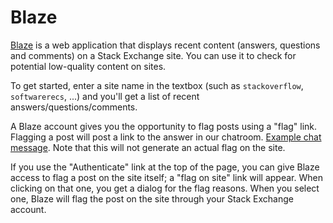 Blaze
=====
[Blaze](http://www.erwaysoftware.com/blaze/) is a web application that displays recent content (answers, questions and comments) on a Stack Exchange site. You can use it to check for potential low-quality content on sites.

To get started, enter a site name in the textbox (such as `stackoverflow`, `softwarerecs`, ...) and you'll get a list of recent answers/questions/comments.

A Blaze account gives you the opportunity to flag posts using a "flag" link. Flagging a post will post a link to the answer in our chatroom. [Example chat message](http://chat.stackexchange.com/transcript/message/19640151#19640151). Note that this will not generate an actual flag on the site.

If you use the "Authenticate" link at the top of the page, you can give Blaze access to flag a post on the site itself; a "flag on site" link will appear. When clicking on that one, you get a dialog for the flag reasons. When you select one, Blaze will flag the post on the site through your Stack Exchange account.
